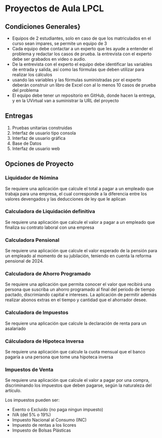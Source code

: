 # Proyectos de Aula LPCL

##	Condiciones Generales}
-	Equipos de 2 estudiantes, solo en caso de que los matriculados en el curso sean impares, se permite un equipo de 3
-	Cada equipo debe contactar a un experto que les ayude a entender el problema y redactar los casos de prueba. la entrevista con el experto debe ser grabados en video o audio.
-	De la entrevista con el experto el equipo debe identificar las variables de entrada y salida, así como las fórmulas que deben utilizar para realizar los cálculos
- usando las variables y las fórmulas suministradas por el experto deberán construir un libro de Excel con al lo menos 10 casos de prueba del problema
-	El equipo debe tener un repositorio en GitHub, donde hacen la entrega, y en la UVirtual van a suministrar la URL del proyecto

##		Entregas

1. Pruebas unitarias construidas 
2. Interfaz de usuario tipo consola 
3. Interfaz de usuario gráfica
4. Base de Datos
5. Interfaz de usuario web

## Opciones de Proyecto

###	Liquidador de Nómina

Se requiere una aplicación que calcule el total a pagar a un empleado que trabaja para una empresa, el cual corresponde a la diferencia entre los valores devengados y las deducciones de ley que le aplican


###	Calculadora de Liquidación definitiva

Se requiere una aplicación que calcule el valor a pagar a un empleado que finaliza su contrato laboral con una empresa

###	Calculadora Pensional

Se requiere una aplicación que calcule el valor esperado de la pensión para un empleado al momento de su jubilación, teniendo en cuenta la reforma pensional de 2024.

### Calculadora de Ahorro Programado

Se requiere una aplicación que permita conocer el valor que recibirá una persona que suscriba un ahorro programado al final del periodo de tiempo pactado, discrimiando capital e intereses. La aplicación de permitir además realizar abonos extras en el tiempo y cantidad que el ahorrador desee.

###	Calculadora de Impuestos

Se requiere una aplicación que calcule la declaración de renta para un asalariado

###	Cálculadora de Hipoteca Inversa

Se requiere una aplicación que calcule la cuota mensual que el banco pagaría a una persona que tome una hipoteca inversa

###	Impuestos de Venta

Se requiere una aplicación que calcule el valor a pagar por una compra, discriminando los impuestos que deben pagarse, según la naturaleza del artículo.

Los impuestos pueden ser:
- Exento o Excluido (no paga ningun impuesto)
- IVA (del 5% o 19%)
- Impuesto Nacional al Consumo (INC)
- Impuesto de rentas a los licores
- Impuesto de Bolsas Plásticas
